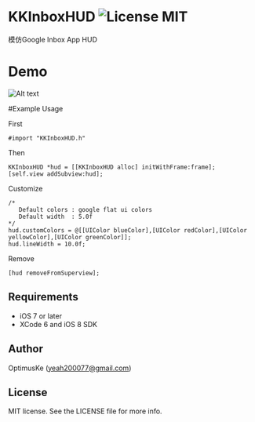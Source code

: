 
KKInboxHUD ![License MIT](https://go-shields.herokuapp.com/license-MIT-blue.png)
==========
模仿Google Inbox App HUD

Demo
==========
![Alt text](http://i.imgur.com/4SBfVQX.gif)

#Example Usage

First

```
#import "KKInboxHUD.h"
```

Then 

```
KKInboxHUD *hud = [[KKInboxHUD alloc] initWithFrame:frame];
[self.view addSubview:hud];
```

Customize

```
/* 
   Default colors : google flat ui colors
   Default width  : 5.0f
*/
hud.customColors = @[[UIColor blueColor],[UIColor redColor],[UIColor yellowColor],[UIColor greenColor]];
hud.lineWidth = 10.0f;
```

Remove 

```
[hud removeFromSuperview];
```

## Requirements
* iOS 7 or later 
* XCode 6 and iOS 8 SDK

## Author

OptimusKe (yeah200077@gmail.com)

## License

MIT license. See the LICENSE file for more info.
